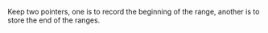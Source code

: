 Keep two pointers, one is to record the beginning of the range, another is to store the end of the ranges.